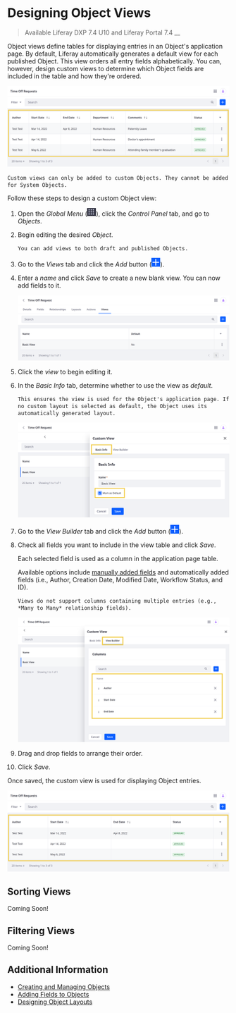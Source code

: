 # Designing Object Views

> Available Liferay DXP 7.4 U10 and Liferay Portal 7.4 __

Object views define tables for displaying entries in an Object's application page. By default, Liferay automatically generates a default view for each published Object. This view orders all entry fields alphabetically. You can, however, design custom views to determine which Object fields are included in the table and how they're ordered.

![Design custom views for displaying Object entries.](./designing-object-views/images/01.png)

```{note}
Custom views can only be added to custom Objects. They cannot be added for System Objects.
```

Follow these steps to design a custom Object view:

1. Open the *Global Menu* (![Global Menu](../../../images/icon-applications-menu.png)), click the *Control Panel* tab, and go to *Objects*.

1. Begin editing the desired *Object*.

   ```{note}
   You can add views to both draft and published Objects.
   ```

1. Go to the *Views* tab and click the *Add* button (![Add Button](../../../images/icon-add.png)).

1. Enter a *name* and click *Save* to create a new blank view. You can now add fields to it.

   ![Create a blank view.](./designing-object-views/images/02.png)

1. Click the *view* to begin editing it.

1. In the *Basic Info* tab, determine whether to use the view as *default*.

   ```{note}
   This ensures the view is used for the Object's application page. If no custom layout is selected as default, the Object uses its automatically generated layout.
   ```

   ![Set the view as default.](./designing-object-views/images/03.png)

1. Go to the *View Builder* tab and click the *Add* button (![Add Button](../../../images/icon-add.png)).

1. Check all fields you want to include in the view table and click *Save*.

   Each selected field is used as a column in the application page table.

   Available options include [manually added fields](./adding-fields-to-objects.md) and automatically added fields (i.e., Author, Creation Date, Modified Date, Workflow Status, and ID).

   ```{note}
   Views do not support columns containing multiple entries (e.g., *Many to Many* relationship fields).
   ```

   ![Arrange the fields in any order you want.](./designing-object-views/images/04.png)

1. Drag and drop fields to arrange their order.

1. Click *Save*.

Once saved, the custom view is used for displaying Object entries.

![The view is used for displaying Object entries.](./designing-object-views/images/05.png)

## Sorting Views
<!-- U17? Sorting custom views-->
Coming Soon!

## Filtering Views
<!-- U17? Filtering entries in a custom view-->
Coming Soon!

## Additional Information

* [Creating and Managing Objects](../creating-and-managing-objects.md)
* [Adding Fields to Objects](./adding-fields-to-objects.md)
* [Designing Object Layouts](./designing-object-layouts.md)
